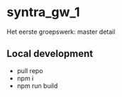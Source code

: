 # syntra_gw_1

Het eerste groepswerk: master detail

## Local development

- pull repo
- npm i
- npm run build
